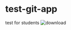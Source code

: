 # test-git-app
test for students
![download](https://github.com/UralovAbdulhay/test-git-app/assets/116829142/f07513ca-946d-4328-98f7-be06f30f95b5)
